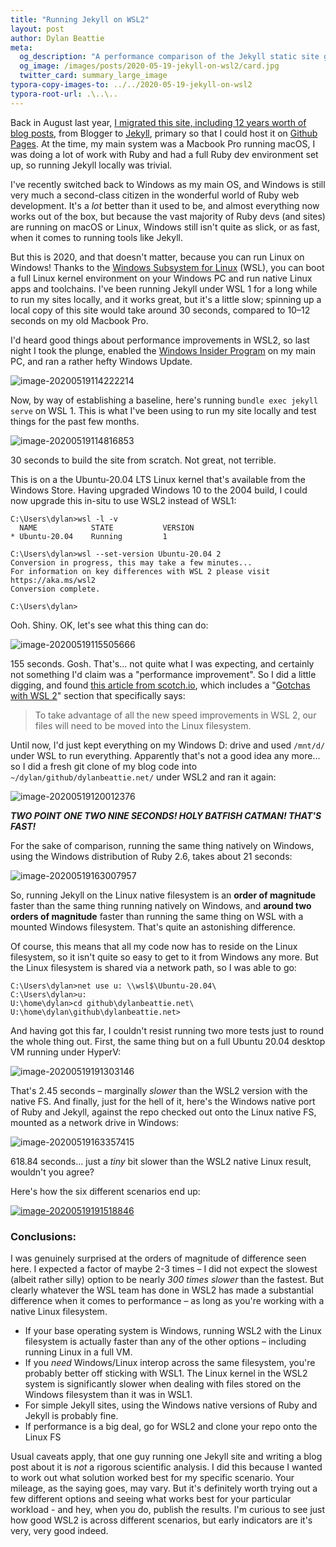 ```yaml
---
title: "Running Jekyll on WSL2"
layout: post
author: Dylan Beattie
meta: 
  og_description: "A performance comparison of the Jekyll static site generator running on the Windows Subsystem for Linux (WSL) 1 vs WSL2."
  og_image: /images/posts/2020-05-19-jekyll-on-wsl2/card.jpg
  twitter_card: summary_large_image
typora-copy-images-to: ../../2020-05-19-jekyll-on-wsl2
typora-root-url: .\..\..
---
```


Back in August last year, [I migrated this site, including 12 years worth of blog posts](/2019/08/14/migrating-from-blogger-to-github-pages.html), from Blogger to [Jekyll](https://jekyllrb.com/), primary so that I could host it on [Github Pages](https://pages.github.com/). At the time, my main system was a Macbook Pro running macOS, I was doing a lot of work with Ruby and had a full Ruby dev environment set up, so running Jekyll locally was trivial.

I've recently switched back to Windows as my main OS, and Windows is still very much a second-class citizen in the wonderful world of Ruby web development. It's a *lot* better than it used to be, and almost everything now works out of the box, but because the vast majority of Ruby devs (and sites) are running on macOS or Linux, Windows still isn't quite as slick, or as fast, when it comes to running tools like Jekyll.

But this is 2020, and that doesn't matter, because you can run Linux on Windows! Thanks to the [Windows Subsystem for Linux](https://docs.microsoft.com/en-us/windows/wsl/about) (WSL), you can boot a full Linux kernel environment on your Windows PC and run native Linux apps and toolchains. I've been running Jekyll under WSL 1 for a long while to run my sites locally, and it works great, but it's a little slow; spinning up a local copy of this site would take around 30 seconds, compared to 10–12 seconds on my old Macbook Pro.

I'd heard good things about performance improvements in WSL2, so last night I took the plunge, enabled the [Windows Insider Program](https://insider.windows.com/en-us/) on my main PC, and ran a rather hefty Windows Update.

![image-20200519114222214](/images/posts/2020-05-19-jekyll-on-wsl2/image-20200519114222214.png)



Now, by way of establishing a baseline, here's running `bundle exec jekyll serve` on WSL 1. This is what I've been using to run my site locally and test things for the past few months.

![image-20200519114816853](/images/posts/2020-05-19-jekyll-on-wsl2/image-20200519114816853.png)

30 seconds to build the site from scratch. Not great, not terrible.

This is on a the Ubuntu-20.04 LTS Linux kernel that's available from the Windows Store. Having upgraded Windows 10 to the 2004 build, I could now upgrade this in-situ to use WSL2 instead of WSL1:

```
C:\Users\dylan>wsl -l -v
  NAME            STATE           VERSION
* Ubuntu-20.04    Running         1

C:\Users\dylan>wsl --set-version Ubuntu-20.04 2
Conversion in progress, this may take a few minutes...
For information on key differences with WSL 2 please visit https://aka.ms/wsl2
Conversion complete.

C:\Users\dylan>
```

Ooh. Shiny. OK, let's see what this thing can do:

![image-20200519115505666](/images/posts/2020-05-19-jekyll-on-wsl2/image-20200519115505666.png)

155 seconds. Gosh. That's... not quite what I was expecting, and certainly not something I'd claim was a "performance improvement". So I did a little digging, and found [this article from scotch.io](https://scotch.io/bar-talk/trying-the-new-wsl-2-its-fast-windows-subsystem-for-linux), which includes a "[Gotchas with WSL 2](https://scotch.io/bar-talk/trying-the-new-wsl-2-its-fast-windows-subsystem-for-linux#toc-gotchas-with-wsl-2)" section that specifically says:

> To take advantage of all the new speed improvements in WSL 2, our files will need to be moved into the Linux filesystem.

Until now, I'd just kept everything on my Windows D: drive and used `/mnt/d/` under WSL to run everything. Apparently that's not a good idea any more... so I did a fresh git clone of my blog code into `~/dylan/github/dylanbeattie.net/` under WSL2 and ran it again:

![image-20200519120012376](/images/posts/2020-05-19-jekyll-on-wsl2/image-20200519120012376.png)

***TWO POINT ONE TWO NINE SECONDS! HOLY BATFISH CATMAN! THAT'S FAST!***

For the sake of comparison, running the same thing natively on Windows, using the Windows distribution of Ruby 2.6, takes about 21 seconds:

![image-20200519163007957](/images/posts/2020-05-19-jekyll-on-wsl2/image-20200519163007957.png)

So, running Jekyll on the Linux native filesystem is an **order of magnitude** faster than the same thing running natively on Windows, and **around two orders of magnitude** faster than running the same thing on WSL with a mounted Windows filesystem. That's quite an astonishing difference. 

Of course, this means that all my code now has to reside on the Linux filesystem, so it isn't quite so easy to get to it from Windows any more. But the Linux filesystem is shared via a network path, so I was able to go:

```
C:\Users\dylan>net use u: \\wsl$\Ubuntu-20.04\
C:\Users\dylan>u:
U:\home\dylan>cd github\dylanbeattie.net\
U:\home\dylan\github\dylanbeattie.net>
```

And having got this far, I couldn't resist running two more tests just to round the whole thing out. First, the same thing but on a full Ubuntu 20.04 desktop VM running under HyperV:

![image-20200519191303146](/images/posts/2020-05-19-jekyll-on-wsl2/image-20200519191303146.png)

That's 2.45 seconds – marginally *slower* than the WSL2 version with the native FS. And finally, just for the hell of it, here's the Windows native port of Ruby and Jekyll, against the repo checked out onto the Linux native FS, mounted as a network drive in Windows:

![image-20200519163357415](/images/posts/2020-05-19-jekyll-on-wsl2/image-20200519163357415.png)

618.84 seconds... just a *tiny* bit slower than the WSL2 native Linux result, wouldn't you agree?

Here's how the six different scenarios end up:

[![image-20200519191518846](/images/posts/2020-05-19-jekyll-on-wsl2/image-20200519191518846.png)](/images/posts/2020-05-19-jekyll-on-wsl2/image-20200519191518846.png)

### Conclusions:

I was genuinely surprised at the orders of magnitude of difference seen here. I expected a factor of maybe 2-3 times – I did not expect the slowest (albeit rather silly) option to be nearly *300 times slower* than the fastest. But clearly whatever the WSL team has done in WSL2 has made a substantial difference when it comes to performance – as long as you're working with a native Linux filesystem.

* If your base operating system is Windows, running WSL2 with the Linux filesystem is actually faster than any of the other options – including running Linux in a full VM.
* If you *need* Windows/Linux interop across the same filesystem, you're probably better off sticking with WSL1. The Linux kernel in the WSL2 system is significantly slower when dealing with files stored on the Windows filesystem than it was in WSL1.
* For simple Jekyll sites, using the Windows native versions of Ruby and Jekyll is probably fine.
* If performance is a big deal, go for WSL2 and clone your repo onto the Linux FS

Usual caveats apply, that one guy running one Jekyll site and writing a blog post about it is *not* a rigorous scientific analysis. I did this because I wanted to work out what solution worked best for my specific scenario. Your mileage, as the saying goes, may vary. But it's definitely worth trying out a few different options and seeing what works best for your particular workload - and hey, when you do, publish the results. I'm curious to see just how good WSL2 is across different scenarios, but early indicators are it's very, very good indeed.